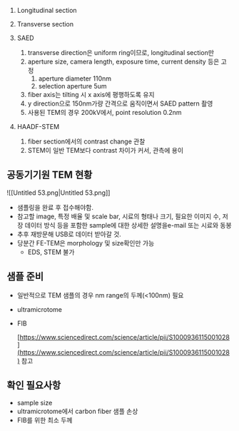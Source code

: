 1. Longitudinal section
    
2. Transverse section

  

1. SAED
    1. transverse direction은 uniform ring이므로, longitudinal section만
    2. aperture size, camera length, exposure time, current density 등은 고정
        1. aperture diameter 110nm
        2. selection aperture 5um
    3. fiber axis는 tilting 시 x axis에 평행하도록 유지
    4. y direction으로 150nm가량 간격으로 움직이면서 SAED pattern 촬영
    5. 사용된 TEM의 경우 200kV에서, point resolution 0.2nm
2. HAADF-STEM
    1. fiber section에서의 contrast change 관찰
    2. STEM이 일반 TEM보다 contrast 차이가 커서, 관측에 용이

  

  

## 공동기기원 TEM 현황

![[Untitled 53.png|Untitled 53.png]]

  

- 샘플링을 완료 후 접수해야함.
- 참고할 image, 특정 배율 및 scale bar, 시료의 형태나 크기, 필요한 이미지 수, 저장 데이터 방식 등을 포함한 sample에 대한 상세한 설명을e-mail 또는 시료와 동봉
- 추후 재방문해 USB로 데이터 받아갈 것.
- 당분간 FE-TEM은 morphology 및 size확인만 가능
    - EDS, STEM 불가

  

## 샘플 준비

- 일반적으로 TEM 샘플의 경우 nm range의 두께(<100nm) 필요
- ultramicrotome
- FIB  
      
    [https://www.sciencedirect.com/science/article/pii/S1000936115001028](https://www.sciencedirect.com/science/article/pii/S1000936115001028) 참고

  

  

## 확인 필요사항

- sample size
- ultramicrotome에서 carbon fiber 샘플 손상
- FIB를 위한 최소 두께